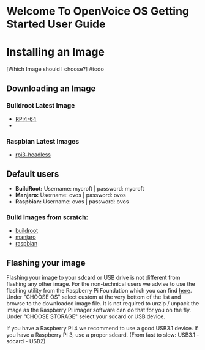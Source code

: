 # Welcome To OpenVoice OS Getting Started User Guide
# Installing an Image

[Which Image should I choose?] #todo

## Downloading an Image

### Buildroot Latest Image

- [RPi4-64](https://drive.google.com/file/d/1PUtNXfZ5jMUlVAgyN-KXPdVdX6r51eBw/view?usp=share_link)
- 
### Raspbian Latest Images

- [rpi3-headless](https://ovosimages.ziggyai.online/raspbian)

## Default users
- **BuildRoot:** Username: mycroft | password: mycroft
- **Manjaro:** Username: ovos | password: ovos
- **Raspbian:** Username: ovos | password: ovos

### Build images from scratch:

- [buildroot](https://openvoiceos.github.io/community-docs/buildroot/)
- [manjaro](https://openvoiceos.github.io/community-docs/manjaro/)
- [raspbian](install_raspbian.md)

## Flashing your image

Flashing your image to your sdcard or USB drive is not different from flashing any other image. For the non-technical users we advise to use the flashing utility from the Raspberry Pi Foundation which you can find [here](https://www.raspberrypi.com/software/).
Under "CHOOSE OS" select custom at the very bottom of the list and browse to the downloaded image file. It is not required to unzip / unpack the image as the Raspberry Pi imager software can do that for you on the fly.
Under "CHOOSE STORAGE" select your sdcard or USB device.

If you have a Raspberry Pi 4 we recommend to use a good USB3.1 device. If you have a Raspberry Pi 3, use a proper sdcard. (From fast to slow: USB3.1 - sdcard - USB2)
